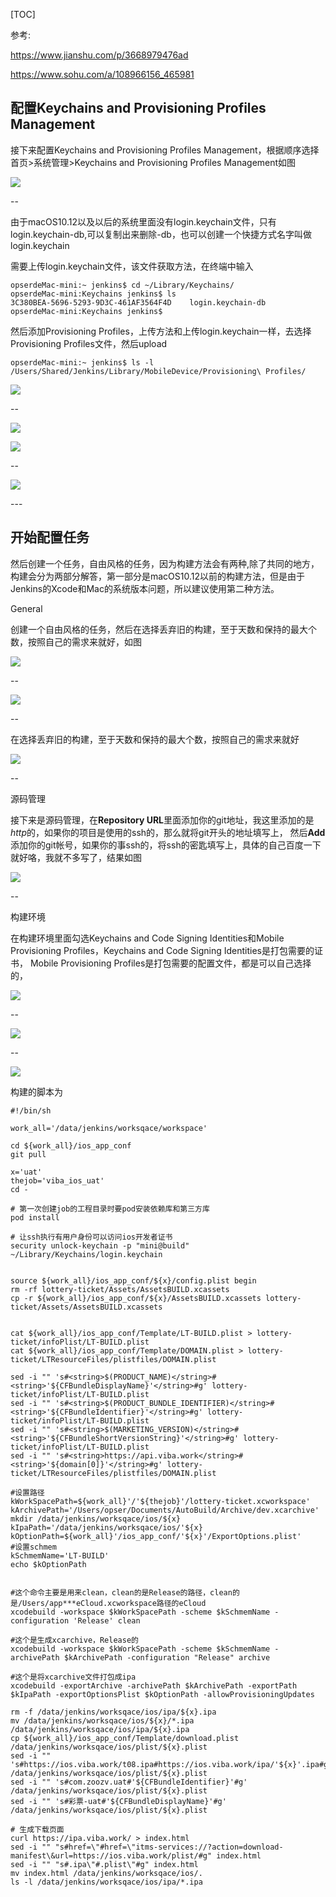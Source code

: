 [TOC]



参考:

https://www.jianshu.com/p/3668979476ad

https://www.sohu.com/a/108966156_465981



## 配置Keychains and Provisioning Profiles Management

接下来配置Keychains and Provisioning Profiles Management，根据顺序选择首页>系统管理>Keychains and Provisioning Profiles Management如图



![](imgs/DeepinScreenshot_select-area_20191025173234.png)

\--



由于macOS10.12以及以后的系统里面没有login.keychain文件，只有login.keychain-db,可以复制出来删除-db，也可以创建一个快捷方式名字叫做login.keychain

需要上传login.keychain文件，该文件获取方法，在终端中输入

```
opserdeMac-mini:~ jenkins$ cd ~/Library/Keychains/
opserdeMac-mini:Keychains jenkins$ ls
3C380BEA-5696-5293-9D3C-461AF3564F4D	login.keychain-db
opserdeMac-mini:Keychains jenkins$ 

```



然后添加Provisioning Profiles，上传方法和上传login.keychain一样，去选择Provisioning Profiles文件，然后upload

```
opserdeMac-mini:~ jenkins$ ls -l /Users/Shared/Jenkins/Library/MobileDevice/Provisioning\ Profiles/
```

![](imgs/DeepinScreenshot_select-area_20191025174437.png)



\--

![](imgs/DeepinScreenshot_select-area_20191025202228.png)

![](imgs/DeepinScreenshot_select-area_20191025211919.png)

\--

![](imgs/DeepinScreenshot_select-area_20191026113813.png)

\---



## 开始配置任务

然后创建一个任务，自由风格的任务，因为构建方法会有两种,除了共同的地方，构建会分为两部分解答，第一部分是macOS10.12以前的构建方法，但是由于Jenkins的Xcode和Mac的系统版本问题，所以建议使用第二种方法。

General

创建一个自由风格的任务，然后在选择丢弃旧的构建，至于天数和保持的最大个数，按照自己的需求来就好，如图



![](imgs/DeepinScreenshot_select-area_20191025175355.png)

\--

![](imgs/DeepinScreenshot_select-area_20191025175501.png)

\--



在选择丢弃旧的构建，至于天数和保持的最大个数，按照自己的需求来就好

![](imgs/DeepinScreenshot_select-area_20191025175914.png)

\--

源码管理

接下来是源码管理，在**Repository URL**里面添加你的git地址，我这里添加的是*http*的，如果你的项目是使用的ssh的，那么就将git开头的地址填写上，
然后**Add**添加你的git帐号，如果你的事ssh的，将ssh的密匙填写上，具体的自己百度一下就好咯，我就不多写了，结果如图

![](imgs/DeepinScreenshot_select-area_20191025185636.png)



\--

构建环境

在构建环境里面勾选Keychains and Code Signing Identities和Mobile Provisioning Profiles，Keychains and Code Signing Identities是打包需要的证书，
Mobile Provisioning Profiles是打包需要的配置文件，都是可以自己选择的，



![](imgs/DeepinScreenshot_select-area_20191025202029.png)



--

![](imgs/DeepinScreenshot_select-area_20191026114226.png)

\--



![](imgs/DeepinScreenshot_select-area_20191026114704.png)

构建的脚本为

```shell
#!/bin/sh

work_all='/data/jenkins/worksqace/workspace'

cd ${work_all}/ios_app_conf
git pull

x='uat'
thejob='viba_ios_uat'
cd -

# 第一次创建job的工程目录时要pod安装依赖库和第三方库
pod install

# 让ssh执行有用户身份可以访问ios开发者证书
security unlock-keychain -p "mini@build" ~/Library/Keychains/login.keychain


source ${work_all}/ios_app_conf/${x}/config.plist begin
rm -rf lottery-ticket/Assets/AssetsBUILD.xcassets
cp -r ${work_all}/ios_app_conf/${x}/AssetsBUILD.xcassets lottery-ticket/Assets/AssetsBUILD.xcassets


cat ${work_all}/ios_app_conf/Template/LT-BUILD.plist > lottery-ticket/infoPlist/LT-BUILD.plist
cat ${work_all}/ios_app_conf/Template/DOMAIN.plist > lottery-ticket/LTResourceFiles/plistfiles/DOMAIN.plist

sed -i "" 's#<string>$(PRODUCT_NAME)</string>#<string>'${CFBundleDisplayName}'</string>#g' lottery-ticket/infoPlist/LT-BUILD.plist
sed -i "" 's#<string>$(PRODUCT_BUNDLE_IDENTIFIER)</string>#<string>'${CFBundleIdentifier}'</string>#g' lottery-ticket/infoPlist/LT-BUILD.plist
sed -i "" 's#<string>$(MARKETING_VERSION)</string>#<string>'${CFBundleShortVersionString}'</string>#g' lottery-ticket/infoPlist/LT-BUILD.plist
sed -i "" 's#<string>https://api.viba.work</string>#<string>'${domain[0]}'</string>#g' lottery-ticket/LTResourceFiles/plistfiles/DOMAIN.plist

#设置路径
kWorkSpacePath=${work_all}'/'${thejob}'/lottery-ticket.xcworkspace'
kArchivePath='/Users/opser/Documents/AutoBuild/Archive/dev.xcarchive'
mkdir /data/jenkins/worksqace/ios/${x}
kIpaPath='/data/jenkins/worksqace/ios/'${x}
kOptionPath=${work_all}'/ios_app_conf/'${x}'/ExportOptions.plist'
#设置schmem
kSchmemName='LT-BUILD'
echo $kOptionPath


#这个命令主要是用来clean，clean的是Release的路径，clean的是/Users/app***eCloud.xcworkspace路径的eCloud
xcodebuild -workspace $kWorkSpacePath -scheme $kSchmemName -configuration 'Release' clean

#这个是生成xcarchive，Release的
xcodebuild -workspace $kWorkSpacePath -scheme $kSchmemName -archivePath $kArchivePath -configuration "Release" archive

#这个是将xcarchive文件打包成ipa
xcodebuild -exportArchive -archivePath $kArchivePath -exportPath $kIpaPath -exportOptionsPlist $kOptionPath -allowProvisioningUpdates

rm -f /data/jenkins/worksqace/ios/ipa/${x}.ipa
mv /data/jenkins/worksqace/ios/${x}/*.ipa /data/jenkins/worksqace/ios/ipa/${x}.ipa
cp ${work_all}/ios_app_conf/Template/download.plist /data/jenkins/worksqace/ios/plist/${x}.plist
sed -i "" 's#https://ios.viba.work/t08.ipa#https://ios.viba.work/ipa/'${x}'.ipa#g' /data/jenkins/worksqace/ios/plist/${x}.plist
sed -i "" 's#com.zoozv.uat#'${CFBundleIdentifier}'#g' /data/jenkins/worksqace/ios/plist/${x}.plist
sed -i "" 's#彩票-uat#'${CFBundleDisplayName}'#g' /data/jenkins/worksqace/ios/plist/${x}.plist

# 生成下载页面
curl https://ipa.viba.work/ > index.html
sed -i "" "s#href=\"#href=\"itms-services://?action=download-manifest\&url=https://ios.viba.work/plist/#g" index.html
sed -i "" "s#.ipa\"#.plist\"#g" index.html
mv index.html /data/jenkins/worksqace/ios/.
ls -l /data/jenkins/worksqace/ios/ipa/*.ipa
```

